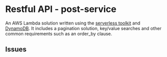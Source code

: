 # Restful API - post-service

An AWS Lambda solution written using the [serverless toolkit](http://serverless.com) and [DynamoDB](https://aws.amazon.com/dynamodb). It includes a pagination solution, key/value searches and other common requirements such as an order_by clause.


## Issues